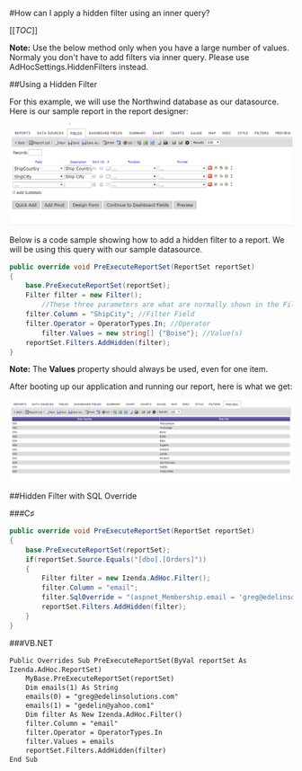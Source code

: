 #How can I apply a hidden filter using an inner query?

[[_TOC_]]

**Note:** Use the below method only when you have a large number of values.  Normaly you don't have to add filters via inner query. Please use AdHocSettings.HiddenFilters instead.

##Using a Hidden Filter

For this example, we will use the Northwind database as our datasource.
Here is our sample report in the report designer:

![](/FAQ/applying-hidden-filter-using-inner-query/hidden_filters_1.png)

Below is a code sample showing how to add a hidden filter to a report. We will be using this query with our sample datasource.

```csharp
public override void PreExecuteReportSet(ReportSet reportSet)
{
	base.PreExecuteReportSet(reportSet);
	Filter filter = new Filter();
        //These three parameters are what are normally shown in the Filters tab of the report designer
	filter.Column = "ShipCity"; //Filter Field
	filter.Operator = OperatorTypes.In; //Operator
        filter.Values = new string[] {"Boise"}; //Value(s)
	reportSet.Filters.AddHidden(filter);
}
```

**Note:** The **Values** property should always be used, even for one item.

After booting up our application and running our report, here is what we get:

![](/FAQ/applying-hidden-filter-using-inner-query/hidden_filters_2.png)

##Hidden Filter with SQL Override

###C♯

```csharp
public override void PreExecuteReportSet(ReportSet reportSet) 
{  
    base.PreExecuteReportSet(reportSet);   
    if(reportSet.Source.Equals("[dbo].[Orders]"))
    {    
        Filter filter = new Izenda.AdHoc.Filter();    
        filter.Column = "email";    
        filter.SqlOverride = "(aspnet_Membership.email = 'greg@edelinsolutions.com' or aspnet_Membership.email='gedelin@yahoo.com')";    
        reportSet.Filters.AddHidden(filter);    
    }
}
```

###VB.NET

```visualbasic
Public Overrides Sub PreExecuteReportSet(ByVal reportSet As Izenda.AdHoc.ReportSet)   
	MyBase.PreExecuteReportSet(reportSet)    
	Dim emails(1) As String    
	emails(0) = "greg@edelinsolutions.com"    
	emails(1) = "gedelin@yahoo.com1"    
	Dim filter As New Izenda.AdHoc.Filter()   
	filter.Column = "email"    
	filter.Operator = OperatorTypes.In
	filter.Values = emails    
	reportSet.Filters.AddHidden(filter)
End Sub
```